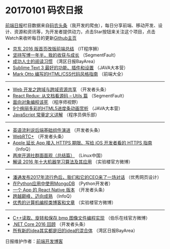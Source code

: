 # 20170101 码农日报

[前端日报](http://caibaojian.com/c/news)栏目数据来自[码农头条](http://hao.caibaojian.com/)（我开发的爬虫），每日分享前端、移动开发、设计、资源和资讯等，为开发者提供动力，点击Star按钮来关注这个项目，点击Watch来收听每日的更新[Github主页](https://github.com/kujian/frontendDaily)
* [京东 2016 版首页改版前端总结](http://hao.caibaojian.com/20183.html) （IT程序狮）
* [坚持写博一年半，我的收获与成长](http://hao.caibaojian.com/20167.html) （SegmentFault）
* [成功人士的阅读习惯](http://hao.caibaojian.com/20129.html) （湾区日报BayArea）
* [Sublime Text 3 最好的功能、插件和设置](http://hao.caibaojian.com/20151.html) （JAVA大本营）
* [Mark Otto 编写的HTML/CSS代码风格指南](http://hao.caibaojian.com/20242.html) （前端大全）

***
* [Web 开发之跨域与跨域资源共享](http://hao.caibaojian.com/20164.html) （开发者头条）
* [React Redux: 从文档看源码 &#8211; Utils 篇](http://hao.caibaojian.com/20168.html) （SegmentFault）
* [面向对象编程该死](http://hao.caibaojian.com/20175.html) （程序师视野）
* [9个绚丽多彩的HTML5进度条动画赏析](http://hao.caibaojian.com/20152.html) （JAVA大本营）
* [JavaScript 常量定义详解](http://hao.caibaojian.com/20155.html) （程序员俱乐部）

***
* [英语流利说后端基础组件演进](http://hao.caibaojian.com/20156.html) （开发者头条）
* [WebRTC+](http://hao.caibaojian.com/20162.html) （开发者头条）
* [Apple 延长 App 接入 HTTPS 期限、写给 iOS 开发者看的 HTTPS 指南](http://hao.caibaojian.com/20123.html) （InfoQ）
* [两岸开源社群面面观（总结篇）](http://hao.caibaojian.com/20136.html) （Linux中国）
* [解读 2016 年十大机器学习算法及其应用](http://hao.caibaojian.com/20179.html) （实验楼官方微博）

***
* [潘通发布2017年流行色后，我们和它的CEO来了一场对话](http://hao.caibaojian.com/20186.html) （优秀网页设计）
* [在Python应用中使用MongoDB](http://hao.caibaojian.com/20241.html) （Python开发者）
* [一个 App 的 React Native 版本](http://hao.caibaojian.com/20163.html) （开发者头条）
* [跨越巅峰，迈向成熟](http://hao.caibaojian.com/20120.html) （InfoQ）
* [优秀的计算机编程类博客和文章](http://hao.caibaojian.com/20246.html) （实验楼官方微博）

***
* [C++读取、旋转和保存 bmp 图像文件编程实现](http://hao.caibaojian.com/20188.html) （伯乐在线官方微博）
* [.NET Core 2016 回顾](http://hao.caibaojian.com/20157.html) （开发者头条）
* [所有新的idea其实都是旧的idea的混合体](http://hao.caibaojian.com/20236.html) （湾区日报BayArea）

日报维护作者：[前端开发博客](http://caibaojian.com/) 